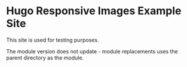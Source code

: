 # Hugo Responsive Images Example Site

This site is used for testing purposes.

The module version does not update - module replacements uses the parent directory as the module.
